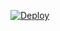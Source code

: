 [![Deploy](https://www.herokucdn.com/deploy/button.svg)](https://heroku.com/deploy?template=https://github.com/OMlinks/VishaBot)
